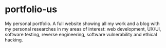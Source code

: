 # portfolio-us
My personal portfolio. A full website showing all my work and a blog with my personal researches in my areas of interest: web development, UX/UI, software testing, reverse engineering, software vulnerability and ethical hacking.
